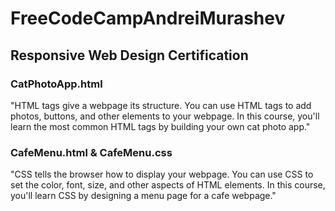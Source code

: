 # FreeCodeCampAndreiMurashev
## Responsive Web Design Certification
### CatPhotoApp.html
"HTML tags give a webpage its structure. You can use HTML tags to add photos, buttons, and other elements to your webpage.
In this course, you'll learn the most common HTML tags by building your own cat photo app."
### CafeMenu.html & CafeMenu.css
"CSS tells the browser how to display your webpage. You can use CSS to set the color, font, size, and other aspects of HTML elements.
In this course, you'll learn CSS by designing a menu page for a cafe webpage."
